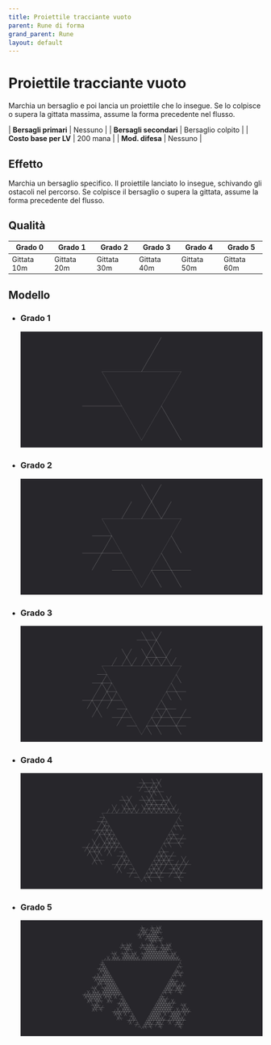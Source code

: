 ```yaml
---
title: Proiettile tracciante vuoto
parent: Rune di forma
grand_parent: Rune
layout: default
---
```


# **Proiettile tracciante vuoto**

Marchia un bersaglio e poi lancia un proiettile che lo insegue. Se lo colpisce o supera la gittata massima, assume la forma precedente nel flusso.

| **Bersagli primari**   | Nessuno                                       |
| **Bersagli secondari** | Bersaglio colpito                             |
| **Costo base per LV**  | 200 mana                                      |
| **Mod. difesa**        | Nessuno                                       |

## Effetto
Marchia un bersaglio specifico. Il proiettile lanciato lo insegue, schivando gli ostacoli nel percorso. Se colpisce il bersaglio o supera la gittata, assume la forma precedente del flusso.

## Qualità

| Grado 0   | Grado 1   | Grado 2   | Grado 3   | Grado 4   | Grado 5   |
|-----------|-----------|-----------|-----------|-----------|-----------|
| Gittata 10m | Gittata 20m | Gittata 30m | Gittata 40m | Gittata 50m | Gittata 60m |

## Modello
- ### Grado 1<br>
  ![Grado 1](1.png "Grado 1")
- ### Grado 2<br>
  ![Grado 2](2.png "Grado 2")
- ### Grado 3<br>
  ![Grado 3](3.png "Grado 3")
- ### Grado 4<br>
  ![Grado 4](4.png "Grado 4")
- ### Grado 5<br>
  ![Grado 5](5.png "Grado 5")
